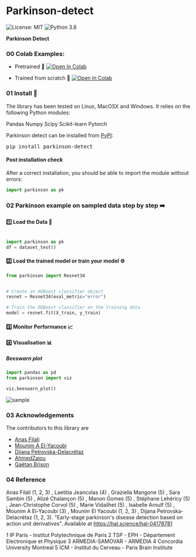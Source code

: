 # Parkinson-detect

![License: MIT](https://img.shields.io/badge/license-MIT-yellow.svg)
![Python 3.8](https://img.shields.io/badge/python-3.8%20%7C%203.9%20%7C%203.10-blue)


**Parkinson Detect** 

 
### 00 Colab Examples:
* Pretrained 🎯
[![Open In Colab](https://colab.research.google.com/assets/colab-badge.svg)]()


* Trained from scratch 🎯
[![Open In Colab](https://colab.research.google.com/assets/colab-badge.svg)]()

### 01 Install 🚀
The library has been tested on Linux, MacOSX and Windows. It relies on the following Python modules:

Pandas
Numpy
Scipy
Scikit-learn
Pytorch

Parkinson detect can be installed from [PyPI](https://pypi.org/project/Parkinson-detect):

<pre>
pip install parkinson-detect
</pre>

#### Post installation check
After a correct installation, you should be able to import the module without errors:

```python
import parkinson as pk
```

### 02 Parkinson example on sampled data step by step ➡️


#### 1️⃣ Load the Data 💽


```python

import parkinson as pk
df = dataset_test()

```


#### 2️⃣ Load the trained model or train your model ⚙️

```python
from parkinson import Resnet34


# Create an XGBoost classifier object
resnet = Resnet34(eval_metric="error")

# Train the XGBoost classifier on the training data
model = resnet.fit(X_train, y_train)
```

#### 3️⃣ Monitor Performance 📈





#### 4️⃣ Visualisation 📊


##### Beeswarn plot

```python
import pandas as pd
from parkinson import viz

viz.beeswarn_plot()
```
![sample](images/chart5.png)


### 03 Acknowledgements

The contributors to this library are 
* [Anas Filali]()
* [Mounim A El-Yacoubi]()
* [Dijana Petrovska-Delacrétaz]()
* [AhmedZaiou]()
* [Gaëtan Brison]()


### 04 Reference

Anas Filali (1, 2, 3) , Laetitia Jeancolas (4) , Graziella Mangone (5) , Sara Sambin (5) , Alizé Chalançon (5) , Manon Gomes (5) , Stéphane Lehéricy (5) , Jean-Christophe Corvol (5) , Marie Vidailhet (5) , Isabelle Arnulf (5) , Mounim A El-Yacoubi (3) , Mounim El Yacoubi (1, 2, 3) , Dijana Petrovska-Delacrétaz (1, 2, 3). "Early-stage parkinson's disease detection based on action unit derivatives". Available at https://hal.science/hal-04178781


1 IP Paris - Institut Polytechnique de Paris
2 TSP - EPH - Département Electronique et Physique
3 ARMEDIA-SAMOVAR - ARMEDIA
4 Concordia University Montreal
5 ICM - Institut du Cerveau - Paris Brain Institute
